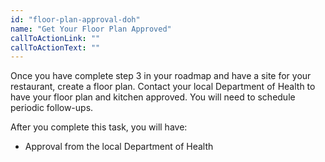 ```yaml
---
id: "floor-plan-approval-doh"
name: "Get Your Floor Plan Approved"
callToActionLink: ""
callToActionText: ""
---
```


Once you have complete step 3 in your roadmap and have a site for your restaurant, create a floor plan. Contact your local Department of Health to have your floor plan and kitchen approved. You will need to schedule periodic follow-ups.
        
After you complete this task, you will have:
- Approval from the local Department of Health

